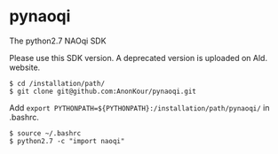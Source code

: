 # pynaoqi
The python2.7 NAOqi SDK

Please use this SDK version. A deprecated version is uploaded on Ald. website.
```
$ cd /installation/path/
$ git clone git@github.com:AnonKour/pynaoqi.git
```
Add ```export PYTHONPATH=${PYTHONPATH}:/installation/path/pynaoqi/``` in .bashrc.

```
$ source ~/.bashrc
$ python2.7 -c "import naoqi"
```
